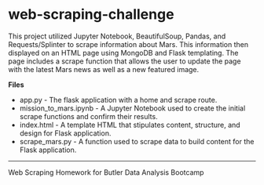 # web-scraping-challenge

This project utilized Jupyter Notebook, BeautifulSoup, Pandas, and Requests/Splinter to scrape information about Mars. This information then displayed on an HTML page using MongoDB and Flask templating. The page includes a scrape function that allows the user to update the page with the latest Mars news as well as a new featured image.

**Files**
* app.py - The flask application with a home and scrape route.
* mission_to_mars.ipynb - A Jupyter Notebook used to create the initial scrape functions and confirm their results.
* index.html - A template HTML that stipulates content, structure, and design for Flask application.
* scrape_mars.py - A function used to scrape data to build content for the Flask application.

-----
Web Scraping Homework for Butler Data Analysis Bootcamp
